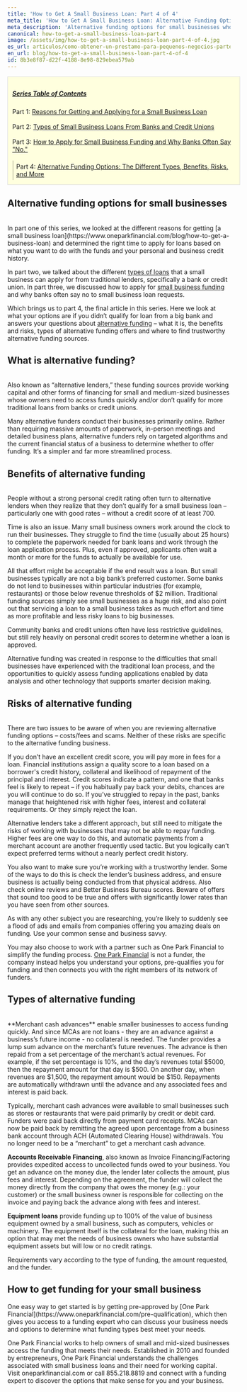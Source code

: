 ```yaml
---
title: 'How to Get A Small Business Loan: Part 4 of 4'
meta_title: 'How to Get A Small Business Loan: Alternative Funding Options'
meta_description: 'Alternative funding options for small businesses who don''t qualify for a loan from a big bank - or who can''t afford to wait weeks to access funds. In-depth information about alternative funding – what it is, the benefits and risks, types of alternative funding offers and where to find trustworthy alternative funding sources.'
canonical: how-to-get-a-small-business-loan-part-4
image: /assets/img/how-to-get-a-small-business-loan-part-4-of-4.jpg
es_url: articulos/como-obtener-un-prestamo-para-pequenos-negocios-parte-4
en_url: blog/how-to-get-a-small-business-loan-part-4-of-4
id: 8b3e8f87-d22f-4188-8e98-829ebea579ab
---
```

<div style="padding: 10px; margin-bottom: 5px; background: #ffffde; border: 1px solid #ddd; width: 100%;">
<h5 style="text-decoration: underline;">Series Table of Contents</h5>
Part 1: <a href="/blog/how-to-get-a-business-loan">Reasons for Getting and Applying for a Small Business Loan</a><br /><br />
Part 2: <a href="/blog/how-to-get-a-small-business-loan-part-2">Types of Small Business Loans From Banks and Credit Unions</a><br /><br />
Part 3: <a href="/blog/how-to-get-a-small-business-loan-part-3">How to Apply for Small Business Funding and Why Banks Often Say "No."</a><br /><br />
<div style="border-color: #ff9800; border-left: 4px solid rgba(0, 0, 0, 0.1); text-align: left; padding: 5px;">Part 4: <a href="/blog/how-to-get-a-small-business-loan-part-4-of-4">Alternative Funding Options: The Different Types, Benefits, Risks, and More</a></div>
</div>


## Alternative funding options for small businesses
<br />
In part one of this series, we looked at the different reasons for getting [a small business loan](https://www.oneparkfinancial.com/blog/how-to-get-a-business-loan) and determined the right time to apply for loans based on what you want to do with the funds and your personal and business credit history.

In part two, we talked about the different [types of loans](https://www.oneparkfinancial.com/blog/how-to-get-a-small-business-loan-part-2) that a small business can apply for from traditional lenders, specifically a bank or credit union. In part three, we discussed how to apply for [small business funding](https://www.oneparkfinancial.com/blog/how-to-get-a-small-business-loan-part-3) and why banks often say no to small business loan requests.

Which brings us to part 4, the final article in this series. Here we look at what your options are if you didn’t qualify for loan from a big bank and answers your questions about [alternative funding](https://www.oneparkfinancial.com/about-us) – what it is, the benefits and risks, types of alternative funding offers and where to find trustworthy alternative funding sources.

<h2>What is alternative funding?</h2>
<br />
Also known as “alternative lenders,” these funding sources provide working capital and other forms of financing for small and medium-sized businesses whose owners need to access funds quickly and/or don’t qualify for more traditional loans from banks or credit unions.

Many alternative funders conduct their businesses primarily online. Rather than requiring massive amounts of paperwork, in-person meetings and detailed business plans, alternative funders rely on targeted algorithms and the current financial status of a business to determine whether to offer funding. It’s a simpler and far more streamlined process.

<h2>Benefits of alternative funding</h2>
<br />
People without a strong personal credit rating often turn to alternative lenders when they realize that they don’t qualify for a small business loan – particularly one with good rates – without a credit score of at least 700.

Time is also an issue. Many small business owners work around the clock to run their businesses. They struggle to find the time (usually about 25 hours) to complete the paperwork needed for bank loans and work through the loan application process. Plus, even if approved, applicants often wait a month or more for the funds to actually be available for use.

All that effort might be acceptable if the end result was a loan. But small businesses typically are not a big bank’s preferred customer. Some banks do not lend to businesses within particular industries (for example, restaurants) or those below revenue thresholds of $2 million. Traditional funding sources simply see small businesses as a huge risk, and also point out that servicing a loan to a small business takes as much effort and time as more profitable and less risky loans to big businesses.

Community banks and credit unions often have less restrictive guidelines, but still rely heavily on personal credit scores to determine whether a loan is approved.

Alternative funding was created in response to the difficulties that small businesses have experienced with the traditional loan process, and the opportunities to quickly assess funding applications enabled by data analysis and other technology that supports smarter decision making.

<h2>Risks of alternative funding</h2>
<br />
There are two issues to be aware of when you are reviewing alternative funding options – costs/fees and scams. Neither of these risks are specific to the alternative funding business.

If you don’t have an excellent credit score, you will pay more in fees for a loan. Financial institutions assign a quality score to a loan based on a borrower's credit history, collateral and likelihood of repayment of the principal and interest. Credit scores indicate a pattern, and one that banks feel is likely to repeat – if you habitually pay back your debits, chances are you will continue to do so. If you’ve struggled to repay in the past, banks manage that heightened risk with higher fees, interest and collateral requirements. Or they simply reject the loan.

Alternative lenders take a different approach, but still need to mitigate the risks of working with businesses that may not be able to repay funding. Higher fees are one way to do this, and automatic payments from a merchant account are another frequently used tactic. But you logically can’t expect preferred terms without a nearly perfect credit history.

You also want to make sure you’re working with a trustworthy lender. Some of the ways to do this is check the lender’s business address, and ensure business is actually being conducted from that physical address. Also check online reviews and Better Business Bureau scores. Beware of offers that sound too good to be true and offers with significantly lower rates than you have seen from other sources.

As with any other subject you are researching, you’re likely to suddenly see a flood of ads and emails from companies offering you amazing deals on funding. Use your common sense and business savvy.

You may also choose to work with a partner such as One Park Financial to simplify the funding process. [One Park Financial](https://www.oneparkfinancial.com/about-us) is not a funder, the company instead helps you understand your options, pre-qualifies you for funding and then connects you with the right members of its network of funders.

## Types of alternative funding
<br />
**Merchant cash advances** enable smaller businesses to access funding quickly. And since MCAs are not loans - they are an advance against a business’s future income - no collateral is needed. The funder provides a lump sum advance on the merchant’s future revenues. The advance is then repaid from a set percentage of the merchant’s actual revenues. For example, if the set percentage is 10%, and the day’s revenues total $5000, then the repayment amount for that day is $500. On another day, when revenues are $1,500, the repayment amount would be $150. Repayments are automatically withdrawn until the advance and any associated fees and interest is paid back.

Typically, merchant cash advances were available to small businesses such as stores or restaurants that were paid primarily by credit or debit card. Funders were paid back directly from payment card receipts. MCAs can now be paid back by remitting the agreed upon percentage from a business bank account through ACH (Automated Clearing House) withdrawals. You no longer need to be a “merchant” to get a merchant cash advance.

**Accounts Receivable Financing**, also known as Invoice Financing/Factoring provides expedited access to uncollected funds owed to your business. You get an advance on the money due, the lender later collects the amount, plus fees and interest. Depending on the agreement, the funder will collect the money directly from the company that owes the money (e.g.: your customer) or the small business owner is responsible for collecting on the invoice and paying back the advance along with fees and interest.

**Equipment loans** provide funding up to 100% of the value of business equipment owned by a small business, such as computers, vehicles or machinery. The equipment itself is the collateral for the loan, making this an option that may met the needs of business owners who have substantial equipment assets but will low or no credit ratings.

Requirements vary according to the type of funding, the amount requested, and the funder.

<h2> How to get funding for your small business</h2>
One easy way to get started is by getting pre-approved by [One Park Financial](https://www.oneparkfinancial.com/pre-qualification), which then gives you access to a funding expert who can discuss your business needs and options to determine what funding types best meet your needs.

One Park Financial works to help owners of small and mid-sized businesses access the funding that meets their needs. Established in 2010 and founded by entrepreneurs, One Park Financial understands the challenges associated with small business loans and their need for working capital. Visit oneparkfinancial.com or call 855.218.8819 and connect with a funding expert to discover the options that make sense for you and your business.